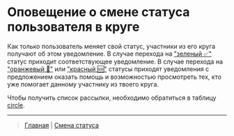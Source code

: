 # Оповещение о смене статуса пользователя в круге

Как только пользователь меняет свой статус, участники из его круга получают об этом уведомление. В случае перехода на ["зеленый  ✅"](../statuses/green.md) статус приходит соответствующее уведомление. В случае перехода на ["оранжевый 🔆"](../statuses/orange.md) или ["красный 🆘"](../statuses/red.md) статусы приходят уведомления с предложением оказать помощь и возможностью просмотреть тех, кто уже помогает данному участнику из твоего круга.

Чтобы получить список рассылки, необходимо обратиться в таблицу [circle](../tables/circle.md).

---
> [Главная](../index.md) |
> [Смена статуса](../actions/change_status.md)

